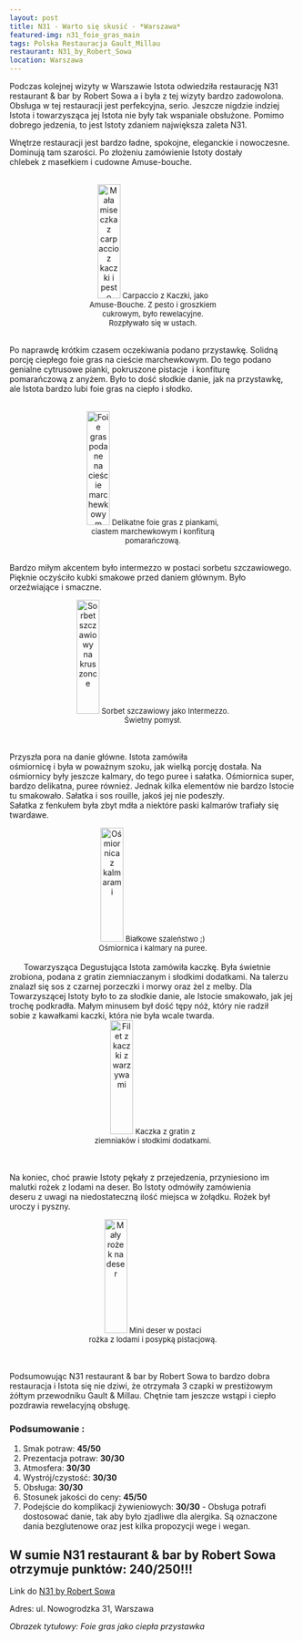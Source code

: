 ```yaml
---
layout: post
title: N31 - Warto się skusić - *Warszawa*
featured-img: n31_foie_gras_main
tags: Polska Restauracja Gault_Millau
restaurant: N31_by_Robert_Sowa
location: Warszawa
---
```


Podczas kolejnej wizyty w Warszawie Istota odwiedziła restaurację N31 restaurant & bar by Robert Sowa a&nbsp;i&nbsp;była&nbsp;z&nbsp;tej wizyty bardzo zadowolona.
Obsługa&nbsp;w&nbsp;tej restauracji jest perfekcyjna, serio. Jeszcze nigdzie indziej Istota&nbsp;i&nbsp;towarzysząca jej Istota nie były tak wspaniale obsłużone. Pomimo dobrego jedzenia, to jest Istoty zdaniem największa zaleta N31.

Wnętrze restauracji jest bardzo ładne, spokojne, eleganckie&nbsp;i&nbsp;nowoczesne. Dominują tam szarości.
Po złożeniu zamówienie Istoty dostały chlebek&nbsp;z&nbsp;masełkiem&nbsp;i&nbsp;cudowne Amuse-bouche.
<br />&ensp;&ensp;&ensp;
<center><div style="width:45%">
 <img src="{{site.url}}/assets/img/posts/n31_carpaccio_kaczka.jpg" alt="Mała miseczka z carpaccio z kaczki i pesto" height="200px" width="40px" />
 <font size="2">
    Carpaccio z Kaczki, jako Amuse-Bouche. Z pesto i groszkiem cukrowym, było rewelacyjne. Rozpływało się w ustach.
 </font>
</div></center>
<br />

Po naprawdę krótkim czasem oczekiwania podano przystawkę. Solidną porcję ciepłego
 foie gras na cieście marchewkowym. Do tego podano genialne cytrusowe pianki, pokruszone pistacje
 &nbsp;i&nbsp;konfiturę pomarańczową&nbsp;z&nbsp;anyżem. Było to dość słodkie danie, jak na przystawkę,
   ale Istota bardzo lubi foie gras na ciepło&nbsp;i&nbsp;słodko.
<br />&ensp;&ensp;&ensp;
<center><div style="width:55%">
 <img src="{{site.url}}/assets/img/posts/n31_foie_gras.jpg" alt="Foie gras podane na cieście marchewkowym" height="200px" width="40px" />
 <font size="2">
     Delikatne foie gras&nbsp;z&nbsp;piankami, ciastem marchewkowym&nbsp;i&nbsp;konfiturą pomarańczową.
 </font>
</div></center>
<br />

Bardzo miłym akcentem było intermezzo w postaci sorbetu szczawiowego. Pięknie oczyściło
 kubki smakowe przed daniem głównym. Było orzeźwiające&nbsp;i&nbsp;smaczne.

<center><div style="width:55%">
 <img src="{{site.url}}/assets/img/posts/n31_intermezzo.jpg" alt="Sorbet szczawiowy na kruszonce" height="200px" width="40px" />

 <font size="2">
Sorbet szczawiowy jako Intermezzo. Świetny pomysł.
 </font>
</div></center>
<br />&ensp;&ensp;&ensp;

Przyszła pora na danie główne. Istota zamówiła ośmiornicę&nbsp;i&nbsp;była&nbsp;w&nbsp;poważnym szoku,
 jak wielką porcję dostała. Na ośmiornicy były jeszcze kalmary, do tego puree&nbsp;i&nbsp;sałatka.
 Ośmiornica super, bardzo delikatna, puree również. Jednak kilka elementów
  nie bardzo Istocie tu smakowało. Sałatka&nbsp;i&nbsp;sos rouille, jakoś jej nie podeszły.
   Sałatka&nbsp;z&nbsp;fenkułem była zbyt mdła&nbsp;a&nbsp;niektóre paski kalmarów trafiały się twardawe.
<center><div style="width:55%">
 <img src="{{site.url}}/assets/img/posts/n31_osmiornica.jpg" alt="Ośmiornica z kalmarami" height="200px" width="40px" />

 <font size="2">
Białkowe szaleństwo ;) Ośmiornica&nbsp;i&nbsp;kalmary na puree.
 </font>
</div></center>
<br />&ensp;&ensp;&ensp;
Towarzysząca Degustująca Istota zamówiła kaczkę. Była świetnie zrobiona, podana&nbsp;z&nbsp;gratin ziemniaczanym&nbsp;i&nbsp;słodkimi dodatkami. Na talerzu znalazł się sos&nbsp;z&nbsp;czarnej porzeczki&nbsp;i&nbsp;morwy oraz żel z melby. Dla Towarzyszącej Istoty było to za słodkie danie, ale Istocie smakowało,
  jak jej trochę podkradła. Małym minusem był dość tępy nóż, który nie radził sobie&nbsp;z&nbsp;kawałkami kaczki,
   która nie była wcale twarda.

<center><div style="width:55%">
 <img src="{{site.url}}/assets/img/posts/n31_kaczka.jpg" alt="Filet z kaczki z warzywami" height="200px" width="40px" />

 <font size="2">
Kaczka z gratin z ziemniaków&nbsp;i&nbsp;słodkimi dodatkami.
 </font>
</div></center>
<br />&ensp;&ensp;&ensp;

Na koniec, choć prawie Istoty pękały&nbsp;z&nbsp;przejedzenia, przyniesiono im malutki rożek&nbsp;z&nbsp;lodami na deser.
Bo Istoty odmówiły zamówienia deseru&nbsp;z&nbsp;uwagi na niedostateczną ilość miejsca w żołądku.
 Rożek był uroczy&nbsp;i&nbsp;pyszny.

<center><div style="width:55%">
 <img src="{{site.url}}/assets/img/posts/n31_rozek.jpg" alt="Mały rożek na deser" height="200px" width="40px" />

 <font size="2">
Mini deser w postaci rożka&nbsp;z&nbsp;lodami&nbsp;i&nbsp;posypką pistacjową.
 </font>
</div></center>
<br />&ensp;&ensp;&ensp;

Podsumowując N31 restaurant & bar by Robert Sowa to bardzo dobra restauracja&nbsp;i&nbsp;Istota się nie dziwi,
że otrzymała&nbsp;3&nbsp;czapki&nbsp;w&nbsp;prestiżowym żółtym przewodniku Gault&nbsp;&&nbsp;Millau.
 Chętnie tam jeszcze wstąpi&nbsp;i&nbsp;ciepło pozdrawia rewelacyjną obsługę.

### Podsumowanie :
1. Smak potraw: **45/50**
2. Prezentacja potraw: **30/30**
3. Atmosfera: **30/30**
4. Wystrój/czystość: **30/30**
5. Obsługa: **30/30**
6. Stosunek jakości do ceny: **45/50**
7. Podejście do komplikacji żywieniowych: **30/30** - Obsługa potrafi dostosować danie,
tak aby było zjadliwe dla alergika. Są oznaczone dania bezglutenowe oraz jest kilka propozycji wege&nbsp;i&nbsp;wegan.

## W sumie N31 restaurant & bar by Robert Sowa otrzymuje punktów: **240/250!!!**
Link do [N31 by Robert Sowa]

Adres: ul. Nowogrodzka 31, Warszawa

_Obrazek tytułowy: Foie gras jako ciepła przystawka_

[N31 by Robert Sowa]: http://n31restaurant.pl/




